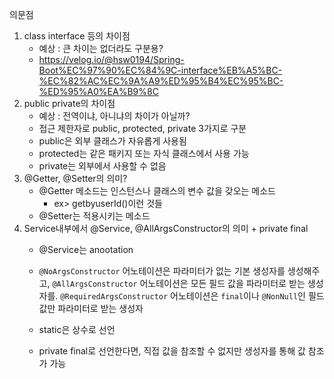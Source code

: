 의문점

1. class interface 등의 차이점
   - 예상 : 큰 차이는 없더라도 구분용?
   - https://velog.io/@hsw0194/Spring-Boot%EC%97%90%EC%84%9C-interface%EB%A5%BC-%EC%82%AC%EC%9A%A9%ED%95%B4%EC%95%BC-%ED%95%A0%EA%B9%8C
2. public private의 차이점
   - 예상 : 전역이냐, 아니냐의 차이가 아닐까?
   - 접근 제한자로 public, protected, private 3가지로 구분
   - public은 외부 클래스가 자유롭게 사용됨
   - protected는 같은 패키지 또는 자식 클래스에서 사용 가능
   - private는 외부에서 사용할 수 없음
3. @Getter, @Setter의 의미?
   - @Getter 메소드는 인스턴스나 클래스의 변수 값을 갖오는 메소드
     - ex> getbyuserId()이런 것들
   - @Setter는 적용시키는 메소드
4. Service내부에서 @Service, @AllArgsConstructor의 의미 + private final
   - @Service는 anootation
   -  `@NoArgsConstructor` 어노테이션은 파라미터가 없는 기본 생성자를 생성해주고, `@AllArgsConstructor` 어노테이션은 모든 필드 값을 파라미터로 받는 생성자를. `@RequiredArgsConstructor` 어노테이션은 `final`이나 `@NonNull`인 필드 값만 파라미터로 받는 생성자
   
   - static은 상수로 선언
   - private final로 선언한다면, 직접 값을 참조할 수 없지만 생성자를 통해 값 참조가 가능